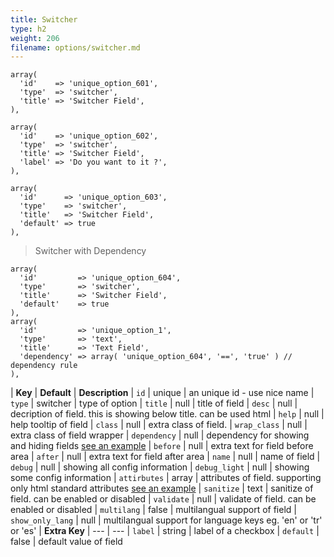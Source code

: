 ```yaml
---
title: Switcher
type: h2
weight: 206
filename: options/switcher.md
---
```


```php?start_inline=1
array(
  'id'    => 'unique_option_601',
  'type'  => 'switcher',
  'title' => 'Switcher Field',
),
```

```php?start_inline=1
array(
  'id'    => 'unique_option_602',
  'type'  => 'switcher',
  'title' => 'Switcher Field',
  'label' => 'Do you want to it ?',
),
```

```php?start_inline=1
array(
  'id'      => 'unique_option_603',
  'type'    => 'switcher',
  'title'   => 'Switcher Field',
  'default' => true
),
```

> Switcher with Dependency

```php?start_inline=1
array(
  'id'         => 'unique_option_604',
  'type'       => 'switcher',
  'title'      => 'Switcher Field',
  'default'    => true
),
array(
  'id'         => 'unique_option_1',
  'type'       => 'text',
  'title'      => 'Text Field',
  'dependency' => array( 'unique_option_604', '==', 'true' ) // dependency rule
),
```

| **Key**          | **Default** | **Description**
| `id`             | unique      | an unique id - use nice name
| `type`           | switcher        | type of option
| `title`          | null        | title of field
| `desc`           | null        | decription of field. this is showing below title. can be used html
| `help`           | null        | help tooltip of field
| `class`          | null        | extra class of field.
| `wrap_class`     | null        | extra class of field wrapper
| `dependency`     | null        | dependency for showing and hiding fields [see an example](#how-to-use-dependency)
| `before`         | null        | extra text for field before area
| `after`          | null        | extra text for field after area
| `name`           | null        | name of field
| `debug`          | null        | showing all config information
| `debug_light`    | null        | showing some config information
| `attirbutes`     | array       | attributes of field. supporting only html standard attributes [see an example](#how-to-use-attributes)
| `sanitize`       | text        | sanitize of field. can be enabled or disabled
| `validate`       | null        | validate of field. can be enabled or disabled
| `multilang`      | false       | multilangual support of field
| `show_only_lang` | null        | multilangual support for language keys eg. 'en' or 'tr' or 'es'
| **Extra Key**    | ---         | ---
| `label`          | string      | label of a checkbox
| `default`        | false       | default value of field
